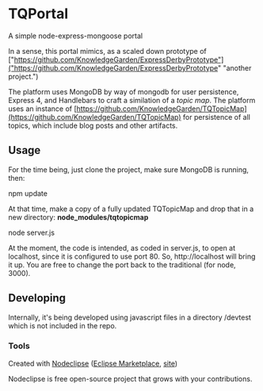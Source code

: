 # TQPortal
A simple node-express-mongoose portal

In a sense, this portal mimics, as a scaled down prototype of ["https://github.com/KnowledgeGarden/ExpressDerbyPrototype"]("https://github.com/KnowledgeGarden/ExpressDerbyPrototype" "another project.")

The platform uses MongoDB by way of mongodb for user persistence, Express 4, and Handlebars to craft a similation of a *topic map*. The platform uses an instance of [https://github.com/KnowledgeGarden/TQTopicMap](https://github.com/KnowledgeGarden/TQTopicMap)
for persistence of all topics, which include blog posts and other artifacts.
## Usage
For the time being, just clone the project, make sure MongoDB is running, then:

npm update

At that time, make a copy of a fully updated TQTopicMap and drop that in a new directory: **node_modules/tqtopicmap**

node server.js

At the moment, the code is intended, as coded in server.js, to open at localhost, since it is configured to use port 80. So, http://localhost will bring it up. You are free to change the port back to the traditional (for node, 3000).


## Developing
Internally, it's being developed using javascript files in a directory /devtest which is not included in the repo. 



### Tools

Created with [Nodeclipse](https://github.com/Nodeclipse/nodeclipse-1)
 ([Eclipse Marketplace](http://marketplace.eclipse.org/content/nodeclipse), [site](http://www.nodeclipse.org))   

Nodeclipse is free open-source project that grows with your contributions.
